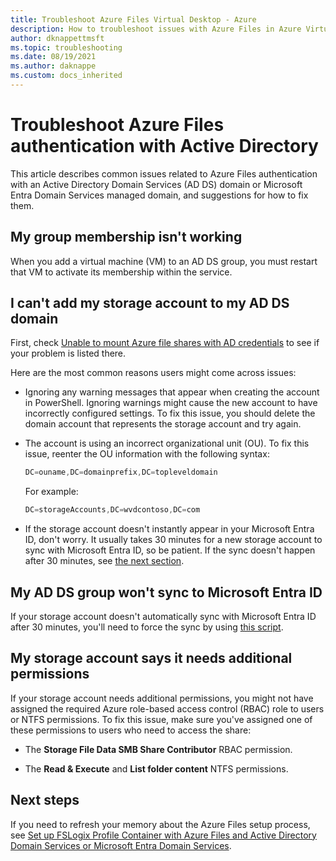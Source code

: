 ```yaml
---
title: Troubleshoot Azure Files Virtual Desktop - Azure
description: How to troubleshoot issues with Azure Files in Azure Virtual Desktop.
author: dknappettmsft
ms.topic: troubleshooting
ms.date: 08/19/2021
ms.author: daknappe
ms.custom: docs_inherited
---
```

# Troubleshoot Azure Files authentication with Active Directory

This article describes common issues related to Azure Files authentication with an Active Directory Domain Services (AD DS) domain or Microsoft Entra Domain Services managed domain, and suggestions for how to fix them.

## My group membership isn't working

When you add a virtual machine (VM) to an AD DS group, you must restart that VM to activate its membership within the service.

## I can't add my storage account to my AD DS domain

First, check [Unable to mount Azure file shares with AD credentials](../azure/azure-storage/files/files-troubleshoot-smb-authentication.md#unable-to-mount-azure-file-shares-with-ad-credentials) to see if your problem is listed there.

Here are the most common reasons users might come across issues:

- Ignoring any warning messages that appear when creating the account in PowerShell. Ignoring warnings might cause the new account to have incorrectly configured settings. To fix this issue, you should delete the domain account that represents the storage account and try again.

- The account is using an incorrect organizational unit (OU). To fix this issue, reenter the OU information with the following syntax:
    
    ```powershell
    DC=ouname,DC=domainprefix,DC=topleveldomain
    ```

    For example:

    ```powershell
    DC=storageAccounts,DC=wvdcontoso,DC=com
    ```

- If the storage account doesn't instantly appear in your Microsoft Entra ID, don't worry. It usually takes 30 minutes for a new storage account to sync with Microsoft Entra ID, so be patient. If the sync doesn't happen after 30 minutes, see [the next section](#my-ad-ds-group-wont-sync-to-azure-ad).

<a name='my-ad-ds-group-wont-sync-to-azure-ad'></a>

## My AD DS group won't sync to Microsoft Entra ID

If your storage account doesn't automatically sync with Microsoft Entra ID after 30 minutes, you'll need to force the sync by using [this script](https://github.com/stgeorgi/msixappattach/blob/master/force%20AD%20DS%20to%20Azure%20AD%20sync/force%20sync.ps1).

## My storage account says it needs additional permissions

If your storage account needs additional permissions, you might not have assigned the required Azure role-based access control (RBAC) role to users or NTFS permissions. To fix this issue, make sure you've assigned one of these permissions to users who need to access the share:

- The **Storage File Data SMB Share Contributor** RBAC permission.

- The **Read & Execute** and **List folder content** NTFS permissions.

## Next steps

If you need to refresh your memory about the Azure Files setup process, see [Set up FSLogix Profile Container with Azure Files and Active Directory Domain Services or Microsoft Entra Domain Services](/azure/virtual-desktop/fslogix-profile-container-configure-azure-files-active-directory).
